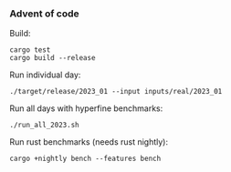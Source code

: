 ### Advent of code

Build:
```
cargo test
cargo build --release
```

Run individual day:
```
./target/release/2023_01 --input inputs/real/2023_01
```

Run all days with hyperfine benchmarks:
```
./run_all_2023.sh
```

Run rust benchmarks (needs rust nightly):
```
cargo +nightly bench --features bench
```
